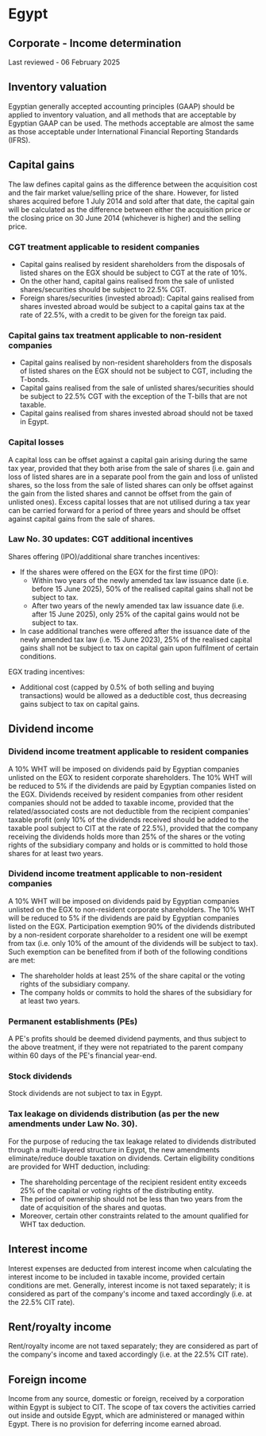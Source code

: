 # Egypt
## Corporate - Income determination
Last reviewed - 06 February 2025
## Inventory valuation
Egyptian generally accepted accounting principles (GAAP) should be applied to inventory valuation, and all methods that are acceptable by Egyptian GAAP can be used. The methods acceptable are almost the same as those acceptable under International Financial Reporting Standards (IFRS).
## Capital gains
The law defines capital gains as the difference between the acquisition cost and the fair market value/selling price of the share. However, for listed shares acquired before 1 July 2014 and sold after that date, the capital gain will be calculated as the difference between either the acquisition price or the closing price on 30 June 2014 (whichever is higher) and the selling price.
### CGT treatment applicable to resident companies
  * Capital gains realised by resident shareholders from the disposals of listed shares on the EGX should be subject to CGT at the rate of 10%.
  * On the other hand, capital gains realised from the sale of unlisted shares/securities should be subject to 22.5% CGT. 
  * Foreign shares/securities (invested abroad): Capital gains realised from shares invested abroad would be subject to a capital gains tax at the rate of 22.5%, with a credit to be given for the foreign tax paid.


### Capital gains tax treatment applicable to non-resident companies
  * Capital gains realised by non-resident shareholders from the disposals of listed shares on the EGX should not be subject to CGT, including the T-bonds. 
  * Capital gains realised from the sale of unlisted shares/securities should be subject to 22.5% CGT with the exception of the T-bills that are not taxable.
  * Capital gains realised from shares invested abroad should not be taxed in Egypt.


### Capital losses
A capital loss can be offset against a capital gain arising during the same tax year, provided that they both arise from the sale of shares (i.e. gain and loss of listed shares are in a separate pool from the gain and loss of unlisted shares, so the loss from the sale of listed shares can only be offset against the gain from the listed shares and cannot be offset from the gain of unlisted ones). Excess capital losses that are not utilised during a tax year can be carried forward for a period of three years and should be offset against capital gains from the sale of shares.
### Law No. 30 updates: CGT additional incentives
Shares offering (IPO)/additional share tranches incentives:
  * If the shares were offered on the EGX for the first time (IPO): 
    * Within two years of the newly amended tax law issuance date (i.e. before 15 June 2025), 50% of the realised capital gains shall not be subject to tax.
    * After two years of the newly amended tax law issuance date (i.e. after 15 June 2025), only 25% of the capital gains would not be subject to tax.
  * In case additional tranches were offered after the issuance date of the newly amended tax law (i.e. 15 June 2023), 25% of the realised capital gains shall not be subject to tax on capital gain upon fulfilment of certain conditions.


EGX trading incentives:
  * Additional cost (capped by 0.5% of both selling and buying transactions) would be allowed as a deductible cost, thus decreasing gains subject to tax on capital gains.


## Dividend income
### Dividend income treatment applicable to resident companies
A 10% WHT will be imposed on dividends paid by Egyptian companies unlisted on the EGX to resident corporate shareholders. The 10% WHT will be reduced to 5% if the dividends are paid by Egyptian companies listed on the EGX.
Dividends received by resident companies from other resident companies should not be added to taxable income, provided that the related/associated costs are not deductible from the recipient companies' taxable profit (only 10% of the dividends received should be added to the taxable pool subject to CIT at the rate of 22.5%), provided that the company receiving the dividends holds more than 25% of the shares or the voting rights of the subsidiary company and holds or is committed to hold those shares for at least two years.
### Dividend income treatment applicable to non-resident companies
A 10% WHT will be imposed on dividends paid by Egyptian companies unlisted on the EGX to non-resident corporate shareholders. The 10% WHT will be reduced to 5% if the dividends are paid by Egyptian companies listed on the EGX.
Participation exemption
90% of the dividends distributed by a non-resident corporate shareholder to a resident one will be exempt from tax (i.e. only 10% of the amount of the dividends will be subject to tax). Such exemption can be benefited from if both of the following conditions are met:
  * The shareholder holds at least 25% of the share capital or the voting rights of the subsidiary company.
  * The company holds or commits to hold the shares of the subsidiary for at least two years.


### Permanent establishments (PEs)
A PE's profits should be deemed dividend payments, and thus subject to the above treatment, if they were not repatriated to the parent company within 60 days of the PE's financial year-end.
### Stock dividends
Stock dividends are not subject to tax in Egypt.
### Tax leakage on dividends distribution (as per the new amendments under Law No. 30).
For the purpose of reducing the tax leakage related to dividends distributed through a multi-layered structure in Egypt, the new amendments eliminate/reduce double taxation on dividends.
Certain eligibility conditions are provided for WHT deduction, including:
  * The shareholding percentage of the recipient resident entity exceeds 25% of the capital or voting rights of the distributing entity.
  * The period of ownership should not be less than two years from the date of acquisition of the shares and quotas.
  * Moreover, certain other constraints related to the amount qualified for WHT tax deduction.


## Interest income
Interest expenses are deducted from interest income when calculating the interest income to be included in taxable income, provided certain conditions are met.
Generally, interest income is not taxed separately; it is considered as part of the company's income and taxed accordingly (i.e. at the 22.5% CIT rate).
## Rent/royalty income
Rent/royalty income are not taxed separately; they are considered as part of the company's income and taxed accordingly (i.e. at the 22.5% CIT rate).
## Foreign income
Income from any source, domestic or foreign, received by a corporation within Egypt is subject to CIT. The scope of tax covers the activities carried out inside and outside Egypt, which are administered or managed within Egypt.
There is no provision for deferring income earned abroad.
